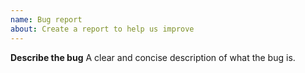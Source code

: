 ```yaml
---
name: Bug report
about: Create a report to help us improve
---
```

**Describe the bug**
A clear and concise description of what the bug is.
